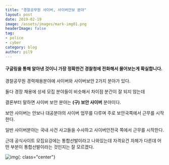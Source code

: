 ```yaml
---
title: "경찰공무원 사이버, 사이버안보 분야"
layout: post
date: 2019-02-19
image: /assets/images/mark-img01.png
headerImage: false
tag:
- police
- cyber
category: blog
author: pil9
---
```


#### 구글링을 통해 알아낸 것이니 가장 정확한건 경찰청에 전화해서 물어보는게 확실합니다.

경찰공무원 경력채용분야에 사이버와 사이버보안 2가지 분야가 있다.

둘다 경장 채용에 상세 모집 분야들이 비슷해서 차이점 분간이 잘 되지 않는데

결론부터 말하면 사이버 보안 분야는 **(구) 보안 사이버** 분야이다.

보안 사이버는 안보나 대공분야의 사이버 업무를 다루며 주로 보안국쪽에서 근무를 시작한다.    

일반 사이버분야는 국내 사건 사고들을 수사하고 사이버안전국 쪽에서 근무를 시작한다.

근데 공식사이트 모집요강에는 통합선발이라고 나와있는데 자격요건 자체가 다른데 어떤 부분이 통합선발이라는 것인지는 잘 모르겠다.

​![img]({{site.url}}/images/cyber.png){: class="center"}


